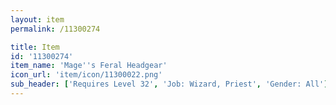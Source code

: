 ```yaml
---
layout: item
permalink: /11300274

title: Item
id: '11300274'
item_name: 'Mage''s Feral Headgear'
icon_url: 'item/icon/11300022.png'
sub_header: ['Requires Level 32', 'Job: Wizard, Priest', 'Gender: All']
---
```

